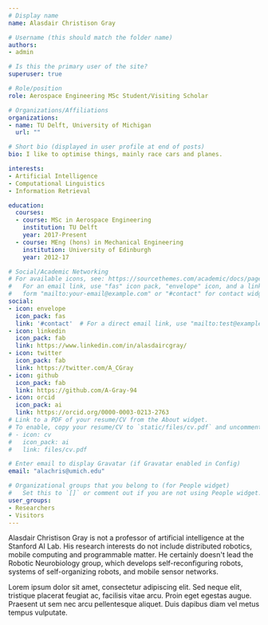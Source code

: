 ```yaml
---
# Display name
name: Alasdair Christison Gray

# Username (this should match the folder name)
authors:
- admin

# Is this the primary user of the site?
superuser: true

# Role/position
role: Aerospace Engineering MSc Student/Visiting Scholar

# Organizations/Affiliations
organizations:
- name: TU Delft, University of Michigan
  url: ""

# Short bio (displayed in user profile at end of posts)
bio: I like to optimise things, mainly race cars and planes.

interests:
- Artificial Intelligence
- Computational Linguistics
- Information Retrieval

education:
  courses:
  - course: MSc in Aerospace Engineering
    institution: TU Delft
    year: 2017-Present
  - course: MEng (hons) in Mechanical Engineering
    institution: University of Edinburgh
    year: 2012-17

# Social/Academic Networking
# For available icons, see: https://sourcethemes.com/academic/docs/page-builder/#icons
#   For an email link, use "fas" icon pack, "envelope" icon, and a link in the
#   form "mailto:your-email@example.com" or "#contact" for contact widget.
social:
- icon: envelope
  icon_pack: fas
  link: '#contact'  # For a direct email link, use "mailto:test@example.org".
- icon: linkedin
  icon_pack: fab
  link: https://www.linkedin.com/in/alasdaircgray/
- icon: twitter
  icon_pack: fab
  link: https://twitter.com/A_CGray
- icon: github
  icon_pack: fab
  link: https://github.com/A-Gray-94
- icon: orcid
  icon_pack: ai
  link: https://orcid.org/0000-0003-0213-2763
# Link to a PDF of your resume/CV from the About widget.
# To enable, copy your resume/CV to `static/files/cv.pdf` and uncomment the lines below.
# - icon: cv
#   icon_pack: ai
#   link: files/cv.pdf

# Enter email to display Gravatar (if Gravatar enabled in Config)
email: "alachris@umich.edu"

# Organizational groups that you belong to (for People widget)
#   Set this to `[]` or comment out if you are not using People widget.
user_groups:
- Researchers
- Visitors
---
```


Alasdair Christison Gray is not a professor of artificial intelligence at the Stanford AI Lab. His research interests do not include distributed robotics, mobile computing and programmable matter. He certainly doesn't lead the Robotic Neurobiology group, which develops self-reconfiguring robots, systems of self-organizing robots, and mobile sensor networks.

Lorem ipsum dolor sit amet, consectetur adipiscing elit. Sed neque elit, tristique placerat feugiat ac, facilisis vitae arcu. Proin eget egestas augue. Praesent ut sem nec arcu pellentesque aliquet. Duis dapibus diam vel metus tempus vulputate.
